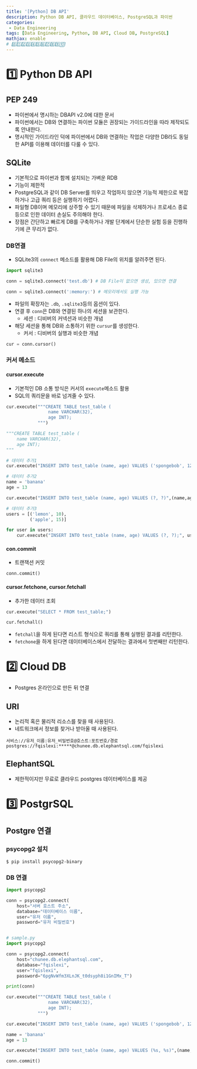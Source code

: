 ```yaml
---
title: '[Python] DB API'
description: Python DB API, 클라우드 데이터베이스, PostgreSQL과 파이썬
categories:
 - Data Engineering
tags: [Data Engineering, Python, DB API, Cloud DB, PostgreSQL]
mathjax: enable
# 0️⃣1️⃣2️⃣3️⃣4️⃣5️⃣6️⃣7️⃣8️⃣9️⃣🔟
---
```


# 1️⃣ Python DB API

## PEP 249
- 파이썬에서 명시하는 DBAPI v2.0에 대한 문서
- 파이썬에서는 DB와 연결하는 파이썬 모듈은 권장되는 가이드라인을 따라 제작되도록 안내한다.
- 명시적인 가이드라인 덕에 파이썬에서 DB와 연결하는 작업은 다양한 DB라도 동일한 API를 이용해 데이터를 다룰 수 있다.

## SQLite
- 기본적으로 파이썬과 함께 설치되는 가벼운 RDB
- 기능이 제한적
- PostgreSQL과 같이 DB Server를 띄우고 작업하지 않으면 기능적 제한으로 복잡하거나 고급 쿼리 등은 실행하기 어렵다.
- 파일형 DB이며 메모리에 상주할 수 있기 때문에 파일을 삭제하거나 프로세스 종료 등으로 인한 데이터 손실도 주의해야 한다.
- 장점은 간단하고 빠르게 DB를 구축하거나 개발 단계에서 단순한 실험 등을 진행하기에 큰 무리가 없다.

### DB연결
- SQLite3의 `connect` 메소드를 활용해 DB File의 위치를 알려주면 된다.

```py
import sqlite3

conn = sqlite3.connect('test.db') # DB File이 없으면 생성, 있으면 연결

conn = sqlite3.connect(':memory:') # 메모리에서도 실행 가능
```

- 파일의 확장자는 `.db`, `.sqlite3`등의 옵션이 있다.
- 연결 후 `conn`은 DB와 연결된 하나의 세션을 보관한다.
  - 세션 : 디비버의 커넥션과 비슷한 개념
- 해당 세션을 통해 DB와 소통하기 위한 `cursur`를 생성한다.
  - 커서 : 디비버의 실행과 비슷한 개념

```py
cur = conn.cursor()
```

### 커서 메소드

#### cursor.execute
- 기본적인 DB 소통 방식은 커서의 `execute`메소드 활용
- SQL의 쿼리문을 바로 넘겨줄 수 있다.

```py
cur.execute("""CREATE TABLE test_table (
                name VARCHAR(32),
                age INT);
            """)

"""CREATE TABLE test_table (
    name VARCHAR(32),
    age INT);
"""

# 데이터 추가1
cur.execute("INSERT INTO test_table (name, age) VALUES ('spongebob', 12);")

# 데이터 추가2
name = 'banana'
age = 13

cur.execute("INSERT INTO test_table (name, age) VALUES (?, ?)",(name,age))

# 데이터 추가3
users = [('lemon', 10),
         ('apple', 15)]

for user in users:
    cur.execute("INSERT INTO test_table (name, age) VALUES (?, ?);", user)
```

#### con.commit
- 트랜잭션 커밋

```py
conn.commit()
```

#### cursor.fetchone, cursor.fetchall
- 추가한 데이터 조회

```py
cur.execute("SELECT * FROM test_table;")

cur.fetchall()
```

- `fetchall`을 하게 된다면 리스트 형식으로 쿼리를 통해 실행된 결과를 리턴한다.
- `fetchone`을 하게 된다면 데이터베이스에서 전달하는 결과에서 첫번째만 리턴한다.

# 2️⃣ Cloud DB
- Postgres 온라인으로 만든 뒤 연결

## URI
- 논리적 혹은 물리적 리소스를 찾을 때 사용된다.
- 네트워크에서 정보를 찾거나 받아올 때 사용된다.

```
서비스://유저_이름:유저_비밀번호@호스트:포트번호/경로
postgres://fqislexi:*****@chunee.db.elephantsql.com/fqislexi
```

## ElephantSQL
- 제한적이지만 무료로 클라우드 postgres 데이터베이스를 제공

# 3️⃣ PostgrSQL

## Postgre 연결

### psycopg2 설치

```
$ pip install psycopg2-binary
```

### DB 연결

```py
import psycopg2

conn = psycopg2.connect(
    host="서버 호스트 주소",
    database="데이터베이스 이름",
    user="유저 이름",
    password="유저 비밀번호")


# sample.py
import psycopg2

conn = psycopg2.connect(
    host="chunee.db.elephantsql.com",
    database="fqislexi",
    user="fqislexi",
    password="6pgNvWfm3XLnJK_t0dsyph8i1GnIMx_T")

print(conn)

cur.execute("""CREATE TABLE test_table (
                name VARCHAR(32),
                age INT);
            """)

cur.execute("INSERT INTO test_table (name, age) VALUES ('spongebob', 12);")

name = 'banana'
age = 13

cur.execute("INSERT INTO test_table (name, age) VALUES (%s, %s)",(name,age))

conn.commit()
```